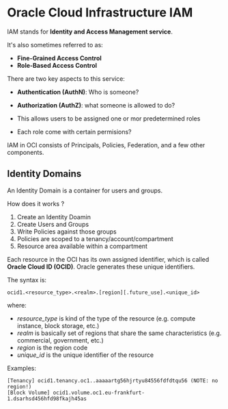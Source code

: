 # Oracle Cloud Infrastructure IAM

IAM stands for **Identity and Access Management service**.

It's also sometimes referred to as:
- **Fine-Grained Access Control**
- **Role-Based Access Control**

There are two key aspects to this service:
- **Authentication (AuthN)**: Who is  someone?
- **Authorization (AuthZ)**: what someone is allowed to do?

- This allows  users to be assigned one or mor predetermined  roles 
- Each  role come with certain permisions?

IAM in OCI consists of Principals, Policies, Federation, and a few other components.

## Identity Domains

An Identity Domain is a container for users and groups.

How does it works ?
1. Create an Identity Doamin
2. Create Users and Groups
3. Write Policies against those groups
4. Policies are scoped to a tenancy/account/compartment
5. Resource area available within a compartment

Each resource in the OCI has its own assigned identifier, which is called **Oracle Cloud ID (OCID)**. Oracle generates these unique identifiers.

The syntax is:

    ocid1.<resource_type>.<realm>.[region][.future_use].<unique_id>

where:

- *resource_type* is kind of the type of the resource (e.g. compute instance, block storage, etc.)
- *realm* is basically set of regions that share the same characteristics (e.g. commercial, government, etc.)
- *region* is the region code
- *unique_id* is the unique identifier of the resource

Examples:

    [Tenancy] ocid1.tenancy.oc1..aaaaartg56hjrtyu84556fdfdtqu56 (NOTE: no region!)
    [Block Volume] ocid1.volume.oc1.eu-frankfurt-1.dsarhsd456hfd98fkajh45as





